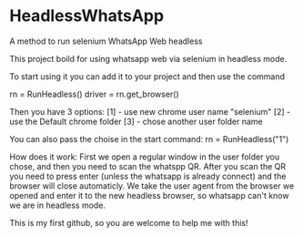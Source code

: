 # HeadlessWhatsApp
A method to run selenium WhatsApp Web headless

This project boild for using whatsapp web via selenium in headless mode.

To start using it you can add it to your project and then use the command

rn = RunHeadless()
driver = rn.get_browser()

Then you have 3 options:
[1] - use new chrome user name "selenium"
[2] - use the Default chrome folder
[3] - chose another user folder name

You can also pass the choise in the start command:
rn = RunHeadless("1")

How does it work:
 First we open a regular window in the user folder you chose, and then you need to scan the whatspp QR.
 After you scan the QR you need to press enter (unless the whatsapp is already connect) and the browser will close automaticly.
 We take the user agent from the browser we opened and enter it to the new headless browser, so whatsapp can't know we are in headless mode.

This is my first github, so you are welcome to help me with this!
